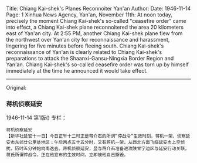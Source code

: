 Title: Chiang Kai-shek's Planes Reconnoiter Yan'an
Author: 
Date: 1946-11-14
Page: 1
Xinhua News Agency, Yan'an, November 11th: At noon today, precisely the moment Chiang Kai-shek's so-called "ceasefire order" came into effect, a Chiang Kai-shek plane reconnoitered the area 20 kilometers east of Yan'an city. At 2:55 PM, another Chiang Kai-shek plane flew from the northwest over Yan'an city for reconnaissance and harassment, lingering for five minutes before fleeing south. Chiang Kai-shek's reconnaissance of Yan'an is clearly related to Chiang Kai-shek's preparations to attack the Shaanxi-Gansu-Ningxia Border Region and Yan'an. Chiang Kai-shek's so-called ceasefire order was torn up by himself immediately at the time he announced it would take effect.



<hr /> 

Original: 


### 蒋机侦察延安

1946-11-14
第1版()
专栏：

    蒋机侦察延安
    【新华社延安十一日】今日正午十二时正是蒋介石的所谓“停战令”生效时刻，蒋机一架，侦察延安市东郊廿公里处地区；午后两点五十五分时，又有蒋机一架，从西北方面飞临延安市上空侦扰，历时五分钟始向南逸去。蒋机侦察延安，显与蒋介石准备进攻陕甘宁边区与延安行动关联，蒋氏所谓停战令，正在他宣布的生效时间，立即被他自己撕毁。

